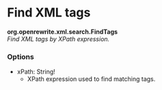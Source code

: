 # Find XML tags

**org.openrewrite.xml.search.FindTags**  
_Find XML tags by XPath expression._

### Options

* xPath: String!
  * XPath expression used to find matching tags.

